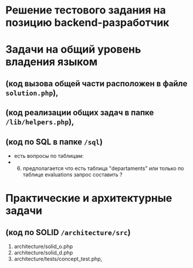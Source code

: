 # Решение тестового задания на позицию backend-разработчик

# Задачи на общий уровень владения языком
## (код вызова общей части расположен в файле `solution.php`), 
## (код реализации общих задач в папке `/lib/helpers.php`),
## (код по SQL в папке `/sql`) 
* есть вопросы по таблицам:
* 6. предполагается что есть таблица "departaments" или только по таблице evaluations запрос составить ?

# Практические и архитектурные задачи
## (код по SOLID `/architecture/src`)

1. architecture/solid_o.php
2. architecture/solid_d.php
3. architecture/tests/concept_test.php, 
```

```


